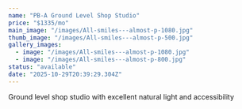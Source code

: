 ```yaml
---
name: "PB-A Ground Level Shop Studio"
price: "$1335/mo"
main_image: "/images/All-smiles---almost-p-1080.jpg"
thumb_image: "/images/All-smiles---almost-p-500.jpg"
gallery_images:
  - image: "/images/All-smiles---almost-p-1080.jpg"
  - image: "/images/All-smiles---almost-p-800.jpg"
status: "available"
date: "2025-10-29T20:39:29.304Z"
---
```


Ground level shop studio with excellent natural light and accessibility
